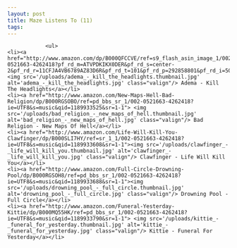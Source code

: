 ```yaml
---
layout: post
title: Maze Listens To (11)
tags:
---
```



                <ul>
    <li><a href="http://www.amazon.com/dp/B000QFCCVE/ref=s9_flash_asin_image_1/002-0521663-4262418?pf_rd_m=ATVPDKIKX0DER&pf_rd_s=center-2&pf_rd_r=11CFJA4VB6789AZ83D6R&pf_rd_t=101&pf_rd_p=292858801&pf_rd_i=507846"><img src='/uploads/adema_-_kill_the_headlights.thumbnail.jpg' alt='adema_-_kill_the_headlights.jpg' class="valign"/> Adema - Kill The Headlights</a></li>
    <li><a href="http://www.amazon.com/New-Maps-Hell-Bad-Religion/dp/B000RGSOBO/ref=pd_bbs_sr_1/002-0521663-4262418?ie=UTF8&s=music&qid=1189933525&sr=1-1"> <img src='/uploads/bad_religion_-_new_maps_of_hell.thumbnail.jpg' alt='bad_religion_-_new_maps_of_hell.jpg' class="valign"/> Bad Religion - New Maps Of Hell</a></li>
    <li><a href="http://www.amazon.com/Life-Will-Kill-You-Clawfinger/dp/B000SLI7HY/ref=sr_1_1/002-0521663-4262418?ie=UTF8&s=music&qid=1189933608&sr=1-1"><img src='/uploads/clawfinger_-_life_will_kill_you.thumbnail.jpg' alt='clawfinger_-_life_will_kill_you.jpg' class="valign"/> Clawfinger - Life Will Kill You</a></li>
    <li><a href="http://www.amazon.com/Full-Circle-Drowning-Pool/dp/B000RGSOH8/ref=pd_bbs_sr_1/002-0521663-4262418?ie=UTF8&s=music&qid=1189933688&sr=1-1"><img src='/uploads/drowning_pool_-_full_circle.thumbnail.jpg' alt='drowning_pool_-_full_circle.jpg' class="valign"/> Drowning Pool - Full Circle</a></li>
    <li><a href="http://www.amazon.com/Funeral-Yesterday-Kittie/dp/B000MQ55HK/ref=pd_bbs_sr_1/002-0521663-4262418?ie=UTF8&s=music&qid=1189933790&sr=1-1"> <img src='/uploads/kittie_-_funeral_for_yesterday.thumbnail.jpg' alt='kittie_-_funeral_for_yesterday.jpg' class="valign"/> Kittie - Funeral For Yesterday</a></li>
</ul>
